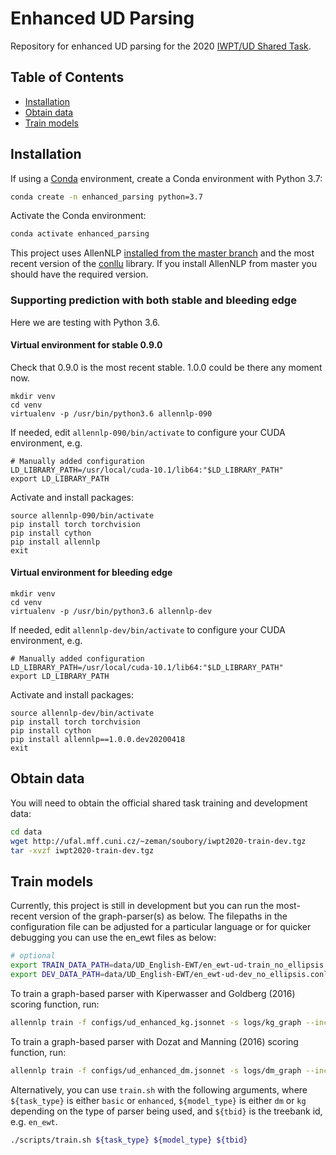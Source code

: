 # Enhanced UD Parsing

Repository for enhanced UD parsing for the 2020 [IWPT/UD Shared Task](https://universaldependencies.org/iwpt20/).

## Table of Contents

- [Installation](#installation)
- [Obtain data](#obtain-data)
- [Train models](#train-models)

## Installation

If using a [Conda](https://conda.io/) environment, create a Conda environment with Python 3.7:

```bash
conda create -n enhanced_parsing python=3.7
```

Activate the Conda environment:

```bash
conda activate enhanced_parsing
```

This project uses AllenNLP [installed from the master branch](https://github.com/allenai/allennlp#installing-from-source) and the most recent version of the [conllu](https://github.com/EmilStenstrom/conllu) library. If you install AllenNLP from master you should have the required version.

### Supporting prediction with both stable and bleeding edge

Here we are testing with Python 3.6.

#### Virtual environment for stable 0.9.0

Check that 0.9.0 is the most recent stable. 1.0.0 could be there any moment now.

```
mkdir venv
cd venv
virtualenv -p /usr/bin/python3.6 allennlp-090
```
If needed, edit `allennlp-090/bin/activate` to configure your CUDA environment, e.g.
```
# Manually added configuration
LD_LIBRARY_PATH=/usr/local/cuda-10.1/lib64:"$LD_LIBRARY_PATH"
export LD_LIBRARY_PATH
```

Activate and install packages:
```
source allennlp-090/bin/activate
pip install torch torchvision
pip install cython
pip install allennlp
exit
```

#### Virtual environment for bleeding edge 

```
mkdir venv
cd venv
virtualenv -p /usr/bin/python3.6 allennlp-dev
```
If needed, edit `allennlp-dev/bin/activate` to configure your CUDA environment, e.g.
```
# Manually added configuration
LD_LIBRARY_PATH=/usr/local/cuda-10.1/lib64:"$LD_LIBRARY_PATH"
export LD_LIBRARY_PATH
```

Activate and install packages:
```
source allennlp-dev/bin/activate
pip install torch torchvision
pip install cython
pip install allennlp==1.0.0.dev20200418
exit
```

## Obtain data
You will need to obtain the official shared task training and development data:

```bash
cd data
wget http://ufal.mff.cuni.cz/~zeman/soubory/iwpt2020-train-dev.tgz
tar -xvzf iwpt2020-train-dev.tgz
```

## Train models
Currently, this project is still in development but you can run the most-recent version of the graph-parser(s) as below. The filepaths in the configuration file can be adjusted for a particular language or for quicker debugging you can use the en_ewt files as below:

```bash
# optional
export TRAIN_DATA_PATH=data/UD_English-EWT/en_ewt-ud-train_no_ellipsis.conllu
export DEV_DATA_PATH=data/UD_English-EWT/en_ewt-ud-dev_no_ellipsis.conllu
```

To train a graph-based parser with Kiperwasser and Goldberg (2016) scoring function, run:

```bash
allennlp train -f configs/ud_enhanced_kg.jsonnet -s logs/kg_graph --include-package tagging
```

To train a graph-based parser with Dozat and Manning (2016) scoring function, run:

```bash
allennlp train -f configs/ud_enhanced_dm.jsonnet -s logs/dm_graph --include-package tagging
```

Alternatively, you can use `train.sh` with the following arguments, where `${task_type}` is either `basic` or `enhanced`, `${model_type}` is either `dm` or `kg` depending on the type of parser being used, and `${tbid}` is the treebank id, e.g. `en_ewt`.

```bash
./scripts/train.sh ${task_type} ${model_type} ${tbid}
```
